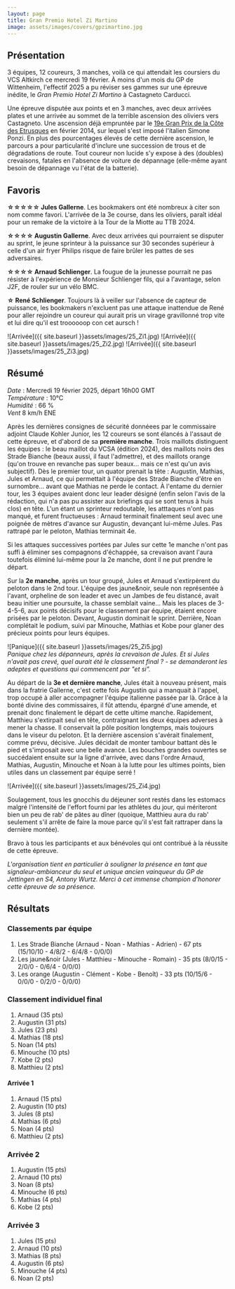 ```yaml
---
layout: page
title: Gran Premio Hotel Zi Martino
image: assets/images/covers/gpzimartino.jpg
---
```


## Présentation

3 équipes, 12 coureurs, 3 manches, voilà ce qui attendait les coursiers du VCS Altkirch ce mercredi 19 février. À moins d'un mois du GP de Wittenheim, l'effectif 2025 a pu réviser ses gammes sur une épreuve inédite, le _Gran Premio Hotel Zi Martino_ à Castagneto Carducci.

Une épreuve disputée aux points et en 3 manches, avec deux arrivées plates et une arrivée au sommet de la terrible ascension des oliviers vers Castagneto. Une ascension déjà empruntée par le [19e Gran Prix de la Côte des Etrusques](https://www.procyclingstats.com/race/gp-costa-degli-etruschi/2014/result) en février 2014, sur lequel s'est imposé l'italien Simone Ponzi. En plus des pourcentages élevés de cette dernière ascension, le parcours a pour particularité d'inclure une succession de trous et de dégradations de route. Tout coureur non lucide s'y expose à des (doubles) crevaisons, fatales en l'absence de voiture de dépannage (elle-même ayant besoin de dépannage vu l'état de la batterie).

## Favoris

__☆☆☆☆☆ Jules Gallerne__. Les bookmakers ont été nombreux à citer son nom comme favori. L'arrivée de la 3e course, dans les oliviers, paraît idéal pour un remake de la victoire à la Tour de la Miotte au TTB 2024.

__☆☆☆☆ Augustin Gallerne__. Avec deux arrivées qui pourraient se disputer au sprint, le jeune sprinteur à la puissance sur 30 secondes supérieur à celle d'un air fryer Philips risque de faire brûler les pattes de ses adversaires.

__☆☆☆☆ Arnaud Schlienger__. La fougue de la jeunesse pourrait ne pas résister à l'expérience de Monsieur Schlienger fils, qui a l'avantage, selon J2F, de rouler sur un vélo BMC.

__☆ René Schlienger__. Toujours là à veiller sur l'absence de capteur de puissance, les bookmakers n'excluent pas une attaque inattendue de René pour aller rejoindre un coureur qui aurait pris un virage gravillonné trop vite et lui dire qu'il est troooooop con cet aursch !

![Arrivée]({{ site.baseurl }}assets/images/25_Zi1.jpg) ![Arrivée]({{ site.baseurl }}assets/images/25_Zi2.jpg) ![Arrivée]({{ site.baseurl }}assets/images/25_Zi3.jpg)

## Résumé

_Date_ : Mercredi 19 février 2025, départ 16h00 GMT<br>
_Température_ : 10°C<br>
_Humidité_ : 66 %<br>
_Vent_ 8 km/h ENE<br>

Après les dernières consignes de sécurité donnéees par le commissaire adjoint Claude Kohler Junior, les 12 coureurs se sont élancés à l'assaut de cette épreuve, et d'abord de sa __première manche__. Trois maillots distinguent les équipes : le beau maillot du VCSA (édition 2024), des maillots noirs des Strade Bianche (beaux aussi, il faut l'admettre), et des maillots orange (qu'on trouve en revanche pas super beaux... mais ce n'est qu'un avis subjectif). Dès le premier tour, un quator prenait la tête : Augustin, Mathias, Jules et Arnaud, ce qui permettait à l'équipe des Strade Bianche d'être en surnombre... avant que Mathias ne perde le contact. À l'entame du dernier tour, les 3 équipes avaient donc leur leader désigné (enfin selon l'avis de la rédaction, qui n'a pas pu assister aux briefings qui se sont tenus à huis clos) en tête. L'un étant un sprinteur redoutable, les atttaques n'ont pas manqué, et furent fructueuses : Arnaud terminait finalement seul avec une poignée de mètres d'avance sur Augustin, devançant lui-même Jules. Pas rattrapé par le peloton, Mathias terminait 4e.

Si les attaques successives portées par Jules sur cette 1e manche n'ont pas suffi à éliminer ses compagnons d'échappée, sa crevaison avant l'aura toutefois éliminé lui-même pour la 2e manche, dont il ne put prendre le départ.

Sur la __2e manche__, après un tour groupé, Jules et Arnaud s'extirpèrent du peloton dans le 2nd tour. L'équipe des jaune&noir, seule non représentée à l'avant, orpheline de son leader et avec un Jambes de feu distancé, avait beau initier une poursuite, la chasse semblait vaine... Mais les places de 3-4-5-6, aux points décisifs pour le classement par équipe, étaient encore prisées par le peloton. Devant, Augustin dominait le sprint. Derrière, Noan complétait le podium, suivi par Minouche, Mathias et Kobe pour glaner des précieux points pour leurs équipes.

![Panique]({{ site.baseurl }}assets/images/25_Zi5.jpg)<br>
_Panique chez les dépanneurs, après la crevaison de Jules. Et si Jules n'avait pas crevé, quel aurait été le classement final ? - se demanderont les adeptes et questions qui commencent par "et si"._

Au départ de la __3e et dernière manche__, Jules était à nouveau présent, mais dans la fratrie Gallerne, c'est cette fois Augustin qui a manquait à l'appel, trop occupé à aller accompagner l'équipe italienne passée par là. Grâce à la bonté divine des commissaires, il fût attendu, épargné d'une amende, et prenait donc finalement le départ de cette ultime manche. Rapidement, Matthieu s'extirpait seul en tête, contraignant les deux équipes adverses à mener la chasse. Il conservait la pôle position longtemps, mais toujours dans le viseur du peloton. Et la dernière ascension s'avérait finalement, comme prévu, décisive. Jules décidait de monter tambour battant dès le pied et s'imposait avec une belle avance. Les bouches grandes ouvertes se succédaient ensuite sur la ligne d'arrivée, avec dans l'ordre Arnaud, Mathias, Augustin, Minouche et Noan à la lutte pour les ultimes points, bien utiles dans un classement par équipe serré ! 

![Arrivée]({{ site.baseurl }}assets/images/25_Zi4.jpg)

Soulagement, tous les gnocchis du déjeuner sont restés dans les estomacs malgré l'intensité de l'effort fourni par les athlètes du jour, qui mériteront bien un peu de rab' de pâtes au dîner (quoique, Matthieu aura du rab' seulement s'il arrête de faire la moue parce qu'il s'est fait rattraper dans la dernière montée).

Bravo à tous les participants et aux bénévoles qui ont contribué à la réussite de cette épreuve.

_L'organisation tient en particulier à souligner la présence en tant que signaleur-ambianceur du seul et unique ancien vainqueur du GP de Jettingen en S4, Antony Wurtz. Merci à cet immense champion d'honorer cette épreuve de sa présence._

## Résultats

### Classements par équipe

1. Les Strade Bianche (Arnaud - Noan - Mathias - Adrien) - 67 pts (15/10/10 - 4/8/2 - 6/4/8 - 0/0/0)
1. Les jaune&noir (Jules - Matthieu - Minouche - Romain) - 35 pts (8/0/15 - 2/0/0 - 0/6/4 - 0/0/0)
1. Les orange (Augustin - Clément - Kobe - Benoît) - 33 pts (10/15/6 - 0/0/0 - 0/2/0 - 0/0/0)

### Classement individuel final

1. Arnaud (35 pts)
1. Augustin (31 pts)
1. Jules (23 pts)
1. Mathias (18 pts)
1. Noan (14 pts)
1. Minouche (10 pts)
1. Kobe (2 pts)
1. Matthieu (2 pts)

#### Arrivée 1 

1. Arnaud (15 pts)
1. Augustin (10 pts)
1. Jules (8 pts)
1. Mathias (6 pts)
1. Noan (4 pts)
1. Matthieu (2 pts)

### Arrivée 2

1. Augustin (15 pts)
1. Arnaud (10 pts)
1. Noan (8 pts)
1. Minouche (6 pts)
1. Mathias (4 pts)
1. Kobe (2 pts)

### Arrivée 3

1. Jules (15 pts)
1. Arnaud (10 pts)
1. Mathias (8 pts)
1. Augustin (6 pts)
1. Minouche (4 pts)
1. Noan (2 pts)